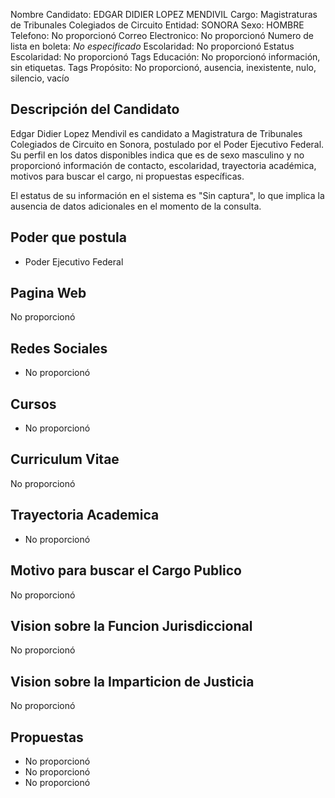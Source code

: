 Nombre Candidato: EDGAR DIDIER LOPEZ MENDIVIL
Cargo: Magistraturas de Tribunales Colegiados de Circuito
Entidad: SONORA
Sexo: HOMBRE
Telefono: No proporcionó
Correo Electronico: No proporcionó
Numero de lista en boleta: *No especificado*
Escolaridad: No proporcionó
Estatus Escolaridad: No proporcionó
Tags Educación: No proporcionó información, sin etiquetas.
Tags Propósito: No proporcionó, ausencia, inexistente, nulo, silencio, vacío


## Descripción del Candidato 

Edgar Didier Lopez Mendivil es candidato a Magistratura de Tribunales Colegiados de Circuito en Sonora, postulado por el Poder Ejecutivo Federal.  Su perfil en los datos disponibles indica que es de sexo masculino y no proporcionó información de contacto, escolaridad, trayectoria académica, motivos para buscar el cargo, ni propuestas específicas.

El estatus de su información en el sistema es "Sin captura", lo que implica la ausencia de datos adicionales en el momento de la consulta.


## Poder que postula

- Poder Ejecutivo Federal


## Pagina Web

No proporcionó


## Redes Sociales

- No proporcionó


## Cursos

- No proporcionó


## Curriculum Vitae

No proporcionó


## Trayectoria Academica

- No proporcionó


## Motivo para buscar el Cargo Publico

No proporcionó


## Vision sobre la Funcion Jurisdiccional

No proporcionó


## Vision sobre la Imparticion de Justicia

No proporcionó


## Propuestas

- No proporcionó
- No proporcionó
- No proporcionó

